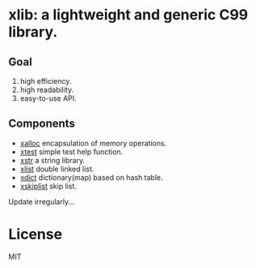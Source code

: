 # xlib: a lightweight and generic C99 library.

## Goal

1. high efficiency.
2. high readability.
3. easy-to-use API.

## Components

- [xalloc](src/xalloc.h) encapsulation of memory operations.
- [xtest](src/xtest.h) simple test help function.
- [xstr](src/xstr.h) a string library.
- [xlist](src/xlist.h) double linked list.
- [xdict](src/xdict.h) dictionary(map) based on hash table.
- [xskiplist](src/xskiplist.h) skip list.

Update irregularly...

# License

MIT